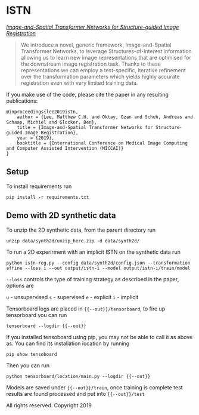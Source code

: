 # ISTN

[_Image-and-Spatial Transformer Networks for Structure-guided Image Registration_](http://wp.doc.ic.ac.uk/bglocker/publication/lee2019miccai/)

> We introduce a novel, generic framework, Image-and-Spatial Transformer Networks, to leverage Structures-of-Interest information allowing us to learn new image representations that are optimised for the downstream image registration task. Thanks to these representations we can employ a test-specific, iterative refinement over the transformation parameters which yields highly accurate registration even with very limited training data.

If you make use of the code, please cite the paper in any resulting publications:
```
@inproceedings{lee2019istn,
    author = {Lee, Matthew C.H. and Oktay, Ozan and Schuh, Andreas and Schaap, Michiel and Glocker, Ben},
    title = {Image-and-Spatial Transformer Networks for Structure-guided Image Registration},
    year = {2019},
    booktitle = {International Conference on Medical Image Computing and Computer Assisted Intervention (MICCAI)}
}
```

## Setup

To install requirements run

`pip install -r requirements.txt`

## Demo with 2D synthetic data

To unzip the 2D synthetic data, from the parent directory run

`unzip data/synth2d/unzip_here.zip -d data/synth2d/`

To run a 2D experirment with an implicit ISTN on the synthetic data run

`python istn-reg.py --config data/synth2d/config.json --transformation affine --loss i --out output/istn-i --model output/istn-i/train/model`

`--loss` controls the type of training strategy as described in the paper, options are

`u` - unsupervised
`s` - supervised
`e` - explicit
`i` - implicit

Tensorboard logs are placed in `{{--out}}/tensorboard`, to fire up tensorboard you can run

`tensorboard --logdir {{--out}}`

If you installed tensoboard using pip, you may not be able to call it as above as. You can find its installation location by running

`pip show tensoboard`

Then you can run 

`python tensorboard/location/main.py --logdir {{--out}}`

Models are saved under `{{--out}}/train`, once training is complete test results are found processed and put into `{{--out}}/test`

All rights reserved. Copyright 2019
